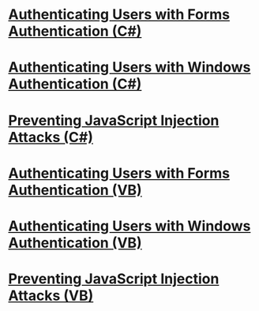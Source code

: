 # [Authenticating Users with Forms Authentication (C#)](authenticating-users-with-forms-authentication-cs.md)
# [Authenticating Users with Windows Authentication (C#)](authenticating-users-with-windows-authentication-cs.md)
# [Preventing JavaScript Injection Attacks (C#)](preventing-javascript-injection-attacks-cs.md)
# [Authenticating Users with Forms Authentication (VB)](authenticating-users-with-forms-authentication-vb.md)
# [Authenticating Users with Windows Authentication (VB)](authenticating-users-with-windows-authentication-vb.md)
# [Preventing JavaScript Injection Attacks (VB)](preventing-javascript-injection-attacks-vb.md)
